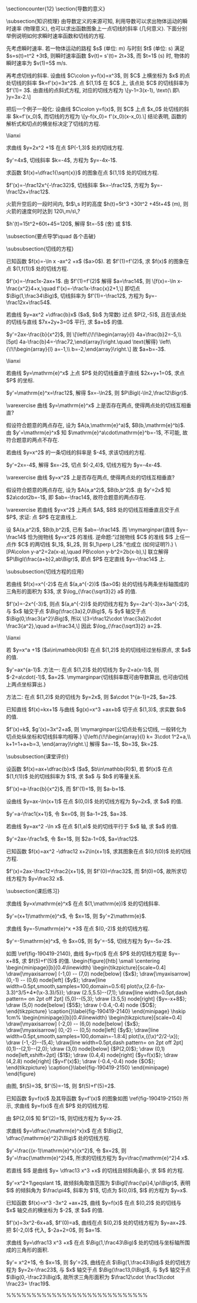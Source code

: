 \sectioncounter{12}
  \section{导数的意义}
</p>

<p>
  \subsection{知识梳理}
  由导数定义的来源可知, 利用导数可以求出物体运动的瞬时速率 (物理意义), 
  也可以求出函数图象上一点切线的斜率 (几何意义). 
  下面分别举例说明如何求瞬时速率函数和切线的方程.
</p>

<p>
  先考虑瞬时速率. 若一物体运动的路程 $s$ (单位: m) 与时刻 $t$ (单位: s) 满足 $s=s(t)=t^2 +3t$, 则瞬时速率函数 $v(t)= s'(t)= 2t+3$, 
  而 $t=1$ (s) 时, 物体的瞬时速率为 $v(1)=5$ m/s.
</p>

<p>
  再考虑切线的斜率. 设曲线 $C\colon y=f(x)=x^3$, 
  则 $C$ 上横坐标为 $x$ 的点处切线的斜率 $k=f'(x)=3x^2$.
  点 $(1,1)$ 在 $C$ 上, 该点处 $C$ 的切线斜率为 $f'(1)= 3$.
  由直线的点斜式方程, 对应的切线方程为 
  \[y-1=3(x-1), \text{\ 即\ }y=3x-2.\]
</p>

<p>
  把后一个例子一般化: 设曲线 $C\colon y=f(x)$, 
  则 $C$ 上点 $x_0$ 处切线的斜率 $k=f'(x_0)$, 而切线的方程为 
  \[y-f(x_0)= f'(x_0)(x-x_0).\]
  结论表明, 函数的解析式和切点的横坐标决定了切线的方程.
</p>

<p>
  \lianxi
  <myexercise>
    <p>    求曲线 $y=2x^2 +1$ 在点 $P(-1,3)$ 处的切线方程.
  </p>
</myexercise>
</p>

<p>
  <mysolution>
    <p>
    $y'=4x$, 切线斜率 $k=-4$, 方程为 $y=-4x-1$.
  </p>
</mysolution>
</p>

<p>
  <myexercise>
    <p>    求函数 $f(x)=\dfrac1{\sqrt{x}}$ 的图象在点 $(1,1)$ 处的切线方程.
  </p>
</myexercise>
</p>

<p>
  <mysolution>
    <p>
    $f'(x)=-\frac12x^{-\frac32}$, 切线斜率 $k=-\frac12$, 方程为 $y=-\frac12x+\frac12$.
  </p>
</mysolution>
</p>

<p>
  <myexercise>
    <p>    火箭升空后的一段时间内, $t$\,s 时的高度 $h(t)=5t^3 +30t^2 +45t+4$ (m), 
    则火箭的速度何时达到 120\,m/s\,?
  </p>
</myexercise>
</p>

<p>
  <mysolution>
    <p>
    $h'(t)=15t^2+60t+45=120$, 解得 $t=-5$ (舍) 或 $1$.
  </p>
</mysolution>
</p>

<p>
  \subsection{要点导学\quad 各个击破}
</p>

<p>
  \subsubsection{切线的方程}
  <span id="example-"></span>
<myexample>
    <p>
    已知函数 $f(x)=-\ln x -ax^2 +x$ ($a>0$). 若 $f'(1)=f'(2)$, 
    求 $f(x)$ 的图象在点 $(1,f(1))$ 处的切线方程.
  </p>
</myexample>
</p>

<p>
  <mysolution>
    <p>
    $f'(x)=-\frac1x-2ax+1$. 由 $f'(1)=f'(2)$ 解得 $a=\frac14$, 则
    \[f(x)=-\ln x-\frac{x^2}4+x,\quad f'(x)=-\frac1x-\frac{x}2+1,\]
    即切点 $\Big(1,\frac34\Big)$, 切线斜率为 $f'(1)=-\frac12$, 方程为 $y=-\frac12x+\frac54$.
  </p>
</mysolution>
</p>

<p>
  <span id="example-"></span>
<myexample>
    <p>
    若曲线 $y=ax^2 +\dfrac{b}x$ ($a$, $b$ 为常数) 过点 $P(2,-5)$, 
    且在该点处的切线与直线 $7x+2y+3=0$ 平行, 求 $a+b$ 的值.
  </p>
</myexample>
</p>

<p>
  <mysolution>
    <p>
    $y'=2ax-\frac{b}{x^2}$, 则
    \[\left\{\!\!\begin{array}{l}
        4a+\frac{b}2=-5,\\[5pt]
        4a-\frac{b}4=-\frac72,\end{array}\right.\quad
        \text{解得}
      \left\{\!\!\begin{array}{l}
        a=-1,\\
        b=-2,\end{array}\right.\]
    故 $a+b=-3$.
  </p>
</mysolution>
</p>

<p>
  \lianxi
  <myexercise>
    <p>    若曲线 $y=\mathrm{e}^x$ 上点 $P$ 处的切线垂直于直线 $2x+y+1=0$, 
    求点 $P$ 的坐标.
  </p>
</myexercise>
</p>

<p>
  <mysolution>
    <p>
    $y'=\mathrm{e}^x=\frac12$, 解得 $x=-\ln2$, 则 $P\Bigl(-\ln2,\frac12\Bigr)$.
</p>

<p>
    \varexercise 曲线 $y=\mathrm{e}^x$ 上是否存在两点, 使得两点处的切线互相垂直?
</p>

<p>
    假设符合题意的两点存在, 设为 $A(a,\mathrm{e}^a)$, $B(b,\mathrm{e}^b)$. 由 $y'=\mathrm{e}^x$ 知 $\mathrm{e}^a\cdot\mathrm{e}^b=-1$, 不可能, 故符合题意的两点不存在.
  </p>
</mysolution>
</p>

<p>
  <myexercise>
    <p>    若曲线 $y=x^2$ 的一条切线的斜率是 $-4$, 求该切线的方程.
  </p>
</myexercise>
</p>

<p>
  <mysolution>
    <p>
    $y'=2x=-4$, 解得 $x=-2$, 切点 $(-2,4)$, 切线方程为 $y=-4x-4$.
</p>

<p>
    \varexercise 曲线 $y=x^2$ 上是否存在两点, 使得两点处的切线互相垂直?
</p>

<p>
    假设符合题意的两点存在, 设为 $A(a,a^2)$, $B(b,b^2)$. 由 $y'=2x$ 知 $2a\cdot2b=-1$, 即 $ab=-\frac14$, 故符合题意的两点存在.
</p>

<p>
    \varexercise 若曲线 $y=x^2$ 上两点 $A$, $B$ 处的切线互相垂直且交于点 $P$, 求证: 点 $P$ 在定直线上.
</p>

<p>
    设 $A(a,a^2)$, $B(b,b^2)$, 已有 $ab=-\frac14$. 而
    \mymarginpar{直线 $y=-\frac14$ 恰为抛物线 $y=x^2$ 的准线. 逆命题:“过抛物线 $C$ 的准线 $l$ 上任一点作 $C$ 的两切线 $l_1$, $l_2$, 则 $l_1\perp l_2$.”也成立 (如何证明?).}
    \[PA\colon y-a^2=2a(x-a),\quad PB\colon y-b^2=2b(x-b),\]
    联立解得 $P\Bigl(\frac{a+b}2,ab\Bigr)$, 即点 $P$ 在定直线 $y=-\frac14$ 上.
  </p>
</mysolution>
</p>

<p>
  \subsubsection{切线方程的应用}
  <span id="example-"></span>
<myexample>
    <p>
    若曲线 $f(x)=x^{-2}$ 在点 $(a,a^{-2})$ ($a>0$) 处的切线与两条坐标轴围成的三角形的面积为 $3$, 求 $\log_{\frac{\sqrt3}2} a$ 的值.
  </p>
</myexample>
</p>

<p>
  <mysolution>
    <p>
    $f'(x)=-2x^{-3}$, 则点 $(a,a^{-2})$ 处的切线方程为 $y=-2a^{-3}x+3a^{-2}$, 与 $x$ 轴交于点 $\Big(\frac{3a}2,0\Big)$, 与 $y$ 轴交于点 $\Big(0,\frac3{a^2}\Big)$, 所以 
    \[3=\frac12\cdot \frac{3a}2\cdot \frac3{a^2},\quad a=\frac34,\]
    因此 $\log_{\frac{\sqrt3}2} a=2$.
  </p>
</mysolution>
</p>

<p>
  \lianxi
  <myexercise>
    <p>    若 $y=x^a +1$ ($a\in\mathbb{R}$) 在点 $(1,2)$ 处的切线经过坐标原点,
    求 $a$ 的值.
  </p>
</myexercise>
</p>

<p>
  <mysolution>
    <p>
    $y'=ax^{a-1}$. 方法一: 在点 $(1,2)$ 处的切线为 $y-2=a(x-1)$, 则 $-2=a\cdot(-1)$, $a=2$.
    \mymarginpar{切线斜率既可由导数算出, 也可由切线上两点坐标算出.}
</p>

<p>
    方法二: 在点 $(1,2)$ 处的切线为 $y=2x$, 则 $a\cdot 1^{a-1}=2$, $a=2$.
  </p>
</mysolution>
</p>

<p>
  <myexercise>
    <p>    已知直线 $f(x)=kx+1$ 与曲线 $g(x)=x^3 +ax+b$ 切于点 $(1,3)$, 
    求实数 $b$ 的值.
  </p>
</myexercise>
</p>

<p>
  <mysolution>
    <p>
    $f'(x)=k$, $g'(x)=3x^2+a$, 则
    \mymarginpar{公切点处有公切线, 一般转化为切点处纵坐标和切线斜率均相等.}
    \[\left\{\!\!\begin{array}{l}
      k= 3\cdot 1^2+a,\\
      k+1=1+a+b=3,
      \end{array}\right.\]
    解得 $a=-1$, $b=3$, $k=2$.
  </p>
</mysolution>
</p>

<p>
  \subsubsection{课堂评价}
  <myexercise>
    <p>    设函数 $f(x)=ax+\dfrac{b}x$ ($a$, $b\in\mathbb{R}$), 
    若 $f(x)$ 在点 $(1,f(1))$ 处的切线斜率为 $1$, 求 $a$ 与 $b$ 的等量关系.
  </p>
</myexercise>
</p>

<p>
  <mysolution>
    <p>
    $f'(x)=a-\frac{b}{x^2}$, 而 $f'(1)=1$, 则 $a-b=1$.
  </p>
</mysolution>
</p>

<p>
  <myexercise>
    <p>    设曲线 $y=ax-\ln(x+1)$ 在点 $(0,0)$ 处的切线方程为 $y=2x$, 求 $a$ 的值.
  </p>
</myexercise>
</p>

<p>
  <mysolution>
    <p>
    $y'=a-\frac1{x+1}$, 令 $x=0$, 则 $a-1=2$, $a=3$.
  </p>
</mysolution>
</p>

<p>
  <myexercise>
    <p>    若曲线 $y=ax^2 -\ln x$ 在点 $(1,a)$ 处的切线平行于 $x$ 轴, 求 $a$ 的值.
  </p>
</myexercise>
</p>

<p>
  <mysolution>
    <p>
    $y'=2ax-\frac1x$, 令 $x=1$, 则 $2a-1=0$, $a=\frac12$.
  </p>
</mysolution>
</p>

<p>
  <myexercise>
    <p>    已知函数 $f(x)=ax^2 -\dfrac12 x+2\ln(x+1)$, 求其图象在点 $(0,f(0))$ 处的切线方程.
  </p>
</myexercise>
</p>

<p>
  <mysolution>
    <p>
    $f'(x)=2ax-\frac12+\frac2{x+1}$, 则 $f'(0)=\frac32$, 而 $f(0)=0$, 故所求切线方程为 $y=\frac32 x$.
  </p>
</mysolution>
</p>

<p>
  \subsection{课后练习}
  <myexercise>
    <p>    求曲线 $y=x\mathrm{e}^x$ 在点 $(1,\mathrm{e})$ 处的切线斜率.
  </p>
</myexercise>
</p>

<p>
  <mysolution>
    <p>
    $y'=(x+1)\mathrm{e}^x$, 令 $x=1$, 则 $y'=2\mathrm{e}$.
  </p>
</mysolution>
</p>

<p>
  <myexercise>
    <p>    求曲线 $y=-5\mathrm{e}^x +3$ 在点 $(0,-2)$ 处的切线方程.
  </p>
</myexercise>
</p>

<p>
  <mysolution>
    <p>
    $y'=-5\mathrm{e}^x$, 令 $x=0$, 则 $y'=-5$, 切线方程为 $y=-5x-2$.
  </p>
</mysolution>
</p>

<p>
  <myexercise>
    <p>    如图 \ref{fig-190419-2140}, 曲线 $y=f(x)$ 在点 $P$ 处的切线方程是 $y=-x+8$, 求 $f(5)+f'(5)$ 的值.
    \begin{figure}[htb]
    \small
    \centering
    \begin{minipage}[b]{0.4\linewidth}
    \begin{tikzpicture}[scale=0.4]
      \draw[\myaxisarrow] (-1,0) -- (7,0) node[below] {$x$};
      \draw[\myaxisarrow] (0,-1) -- (0,6) node[left] {$y$};
      \draw[line width=0.5pt,smooth,samples=100,domain=0.5:6] 
        plot(\x,{2.6-(\x-3.3)^3/5+4*(\x-3.3)/5});
      \draw (2.5,5.5)--(7,1);
      \draw[line width=0.5pt,dash pattern= on 2pt off 2pt] (5,0)--(5,3);
      \draw (3.5,5) node[right] {$y=-x+8$};
      \draw (5,0) node[below] {$5$};
      \draw (-0.4,-0.4) node {$O$};
    \end{tikzpicture}
    \caption{}\label{fig-190419-2140}
    \end{minipage}
    \hskip 1cm%
    \begin{minipage}[b]{0.4\linewidth}
    \begin{tikzpicture}[scale=0.4]
      \draw[\myaxisarrow] (-2,0) -- (6,0) node[below] {$x$};
      \draw[\myaxisarrow] (0,-2) -- (0,5) node[left] {$y$};
      \draw[line width=0.5pt,smooth,samples=100,domain=-1.8:4] 
        plot(\x,{(\x)^2/2-\x});
      \draw (-1,-2)--(5,4);
      \draw[line width=0.5pt,dash pattern= on 2pt off 2pt] (0,1)--(2,1)--(2,0);
      \draw (3,0) node[below] {$P(2,0)$};
      \draw (0,1) node[left,xshift=2pt] {$1$};
      \draw (0.4,4) node[right] {$y=f(x)$};
      \draw (4,2.8) node[right] {$y=f'(x)$};
      \draw (-0.4,-0.4) node {$O$};
    \end{tikzpicture}
    \caption{}\label{fig-190419-2150}
    \end{minipage}
    \end{figure}
  </p>
</myexercise>
</p>

<p>
  <mysolution>
    <p>
    由图, $f(5)=3$, $f'(5)=-1$, 则 $f(5)+f'(5)=2$.
  </p>
</mysolution>
</p>

<p>
  <myexercise>
    <p>    已知函数 $y=f(x)$ 及其导函数 $y=f'(x)$ 的图象如图 \ref{fig-190419-2150} 所示, 求曲线 $y=f(x)$ 在点 $P$ 处的切线方程.
  </p>
</myexercise>
</p>

<p>
  <mysolution>
    <p>
    由 $P(2,0)$ 知 $f'(2)=1$, 则切线方程为 $y=x-2$.
  </p>
</mysolution>
</p>

<p>
  <myexercise>
    <p>    求曲线 $y=\dfrac{\mathrm{e}^x}x$ 在点 $\Big(2, \dfrac{\mathrm{e}^2}2\Big)$ 
    处的切线方程.
  </p>
</myexercise>
</p>

<p>
  <mysolution>
    <p>
    $y'=\frac{(x-1)\mathrm{e}^x}{x^2}$, 令 $x=2$, 则 $y'=\frac{\mathrm{e}^2}4$, 所求的切线方程为 $y=\frac{\mathrm{e}^2}4 x$.
  </p>
</mysolution>
</p>

<p>
  <myexercise>
    <p>    若直线 $l$ 是曲线 $y= \dfrac13 x^3 +x$ 的切线且倾斜角最小, 求 $l$ 的方程.
  </p>
</myexercise>
</p>

<p>
  <mysolution>
    <p>
    $y'=x^2+1\geqslant 1$, 故倾斜角取值范围为 $\Bigl[\frac{\pi}4,\pi\Bigr)$, 表明 $l$ 的倾斜角为 $\frac\pi4$, 斜率为 $1$, 切点为 $(0,0)$, $l$ 的方程为 $y=x$.
  </p>
</mysolution>
</p>

<p>
  <myexercise>
    <p>    已知函数 $f(x)=x^3 -3x^2 +ax+2$, 曲线 $y=f(x)$ 在点 $(0,2)$ 处的切线与 $x$ 轴交点的横坐标为 $-2$, 求 $a$ 的值.
  </p>
</myexercise>
</p>

<p>
  <mysolution>
    <p>
    $f'(x)=3x^2-6x+a$, $f'(0)=a$, 曲线在点 $(0,2)$ 处的切线方程为 $y=ax+2$. 把 $(-2,0)$ 代入, $-2a+2=0$, 则 $a=1$.
  </p>
</mysolution>
</p>

<p>
  <myexercise>
    <p>    求曲线 $y=\dfrac13 x^3 +x$ 在点 $\Big(1,\frac43\Big)$ 处的切线与坐标轴所围成的三角形的面积.
  </p>
</myexercise>
</p>

<p>
</p>

<p>
  <mysolution>
    <p>
    $y'= x^2+1$, 令 $x=1$, 则 $y'=2$, 曲线在点 $\Big(1,\frac43\Big)$ 处的切线方程为 $y=2x-\frac23$, 与 $x$ 轴交于点 $\Big(\frac13,0\Big)$, 与 $y$ 轴交于点 $\Big(0,-\frac23\Big)$, 故所求三角形面积为 $\frac12\cdot \frac13\cdot \frac23= \frac19$.
  </p>
</mysolution>
</p>

<p>
%%%%%%%%%%%%%%%%%%%%%%%%%%%%